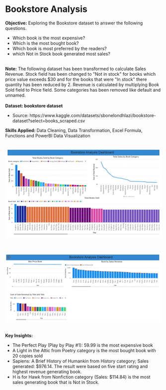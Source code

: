 # Bookstore Analysis 
<strong>Objective:</strong> 
Exploring the Bookstore dataset to answer the following questions.
<ul><li>Which book is the most expensive?</li>
<li> Which is the most bought book?</li>
<li>Which book is most preferred by the readers?</li>
<li>which Not in Stock book generated most sales?</li>
</ul>
</br>
<strong>Note:</strong> The following dataset has been transformed to calculate Sales Revenue. Stock field has been changed to "Not in stock" for books which price value exceeds $30 and for the books that were "In stock" there quantity has been reduced by 2. Revenue is calculated by multiplying Book Sold field to Price field. Some categories has been removed like default and unnamed.  
</br>
</br>
<strong>Dataset: bookstore dataset </strong>
<ul><li>Source: https://www.kaggle.com/datasets/sbonelondhlazi/bookstore-dataset?select=books_scraped.csv</li>
</ul>
<strong>Skills Applied:</strong> Data Cleaning, Data Transformation, Excel Formula, Functions and  PowerBI Data Visualization
</br>
</br>

![](img/Dashboard%201.jpg)

</br>

![](img/Dashboard%202.jpg)

</br>
<strong>Key Insights:</strong> 
<ul>
<li>The Perfect Play (Play by Play #1): 59.99 is the most expensive book</li>
<li>A Light in the Attic from Poetry category is the most bought book with 20 copies sold</li>
<li> Sapiens: A Brief History of Humankin from History category; Sales generated: $976.14. The result were based on five start rating and highest revenue generating book.</li>
<li>H is for Hawk from Nonfiction category (Sales: $114.84) is the most sales generating book that is Not in Stock. </li>
</ul>

